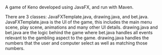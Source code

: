 A game of Keno developed using JavaFX, and run with Maven.

There are 3 classes: JavaFXTemplate.java, drawing.java, and bet.java. 
JavaFXTemplate.java is the UI of the game, this includes the main menu scene, play scene, animations and many other UI details.
drawing.java and bet.java are the logic behind the game where bet.java handles all events relevant to the gambling aspect to the game.
drawing.java handles the numbers that the user and computer select as well as matching those numbers.
